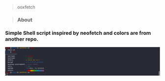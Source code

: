 > ooxfetch

> ### About
### Simple Shell script inspired by neofetch and colors are from another repo.
![image](preview.png)
